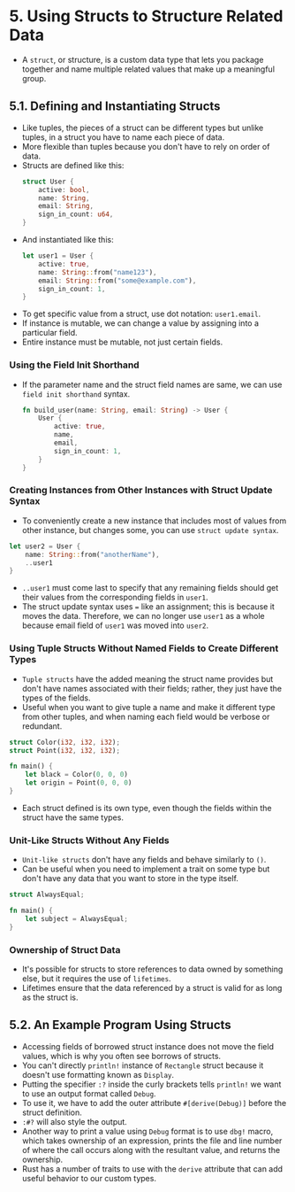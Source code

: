 # 5. Using Structs to Structure Related Data

- A `struct`, or structure, is a custom data type that lets you package together and name multiple related values that make up a meaningful group.

## 5.1. Defining and Instantiating Structs

- Like tuples, the pieces of a struct can be different types but unlike tuples, in a struct you have to name each piece of data.
- More flexible than tuples because you don't have to rely on order of data.
- Structs are defined like this:
  ```rust
  struct User {
      active: bool,
      name: String,
      email: String,
      sign_in_count: u64,
  }
  ```
- And instantiated like this:
  ```rust
  let user1 = User {
      active: true,
      name: String::from("name123"),
      email: String::from("some@example.com"),
      sign_in_count: 1,
  }
  ```
- To get specific value from a struct, use dot notation: `user1.email`.
- If instance is mutable, we can change a value by assigning into a particular field.
- Entire instance must be mutable, not just certain fields.

### Using the Field Init Shorthand

- If the parameter name and the struct field names are same, we can use `field init shorthand` syntax.
  ```rust
  fn build_user(name: String, email: String) -> User {
      User {
          active: true,
          name,
          email,
          sign_in_count: 1,
      }
  }
  ```

### Creating Instances from Other Instances with Struct Update Syntax

- To conveniently create a new instance that includes most of values from other instance, but changes some, you can use `struct update syntax`.

```rust
let user2 = User {
    name: String::from("anotherName"),
    ..user1
}
```

- `..user1` must come last to specify that any remaining fields should get their values from the corresponding fields in `user1`.
- The struct update syntax uses `=` like an assignment; this is because it moves the data. Therefore, we can no longer use `user1` as a whole because email field of `user1` was moved into `user2`.

### Using Tuple Structs Without Named Fields to Create Different Types

- `Tuple structs` have the added meaning the struct name provides but don't have names associated with their fields; rather, they just have the types of the fields.
- Useful when you want to give tuple a name and make it different type from other tuples, and when naming each field would be verbose or redundant.

```rust
struct Color(i32, i32, i32);
struct Point(i32, i32, i32);

fn main() {
    let black = Color(0, 0, 0)
    let origin = Point(0, 0, 0)
}
```

- Each struct defined is its own type, even though the fields within the struct have the same types.

### Unit-Like Structs Without Any Fields

- `Unit-like structs` don't have any fields and behave similarly to `()`.
- Can be useful when you need to implement a trait on some type but don't have any data that you want to store in the type itself.

```rust
struct AlwaysEqual;

fn main() {
    let subject = AlwaysEqual;
}
```

### Ownership of Struct Data

- It's possible for structs to store references to data owned by something else, but it requires the use of `lifetimes`.
- Lifetimes ensure that the data referenced by a struct is valid for as long as the struct is.

## 5.2. An Example Program Using Structs

- Accessing fields of borrowed struct instance does not move the field values, which is why you often see borrows of structs.
- You can't directly `println!` instance of `Rectangle` struct because it doesn't use formatting known as `Display`.
- Putting the specifier `:?` inside the curly brackets tells `println!` we want to use an output format called `Debug`.
- To use it, we have to add the outer attribute `#[derive(Debug)]` before the struct definition.
- `:#?` will also style the output.
- Another way to print a value using `Debug` format is to use `dbg!` macro, which takes ownership of an expression, prints the file and line number of where the call occurs along with the resultant value, and returns the ownership.
- Rust has a number of traits to use with the `derive` attribute that can add useful behavior to our custom types.

